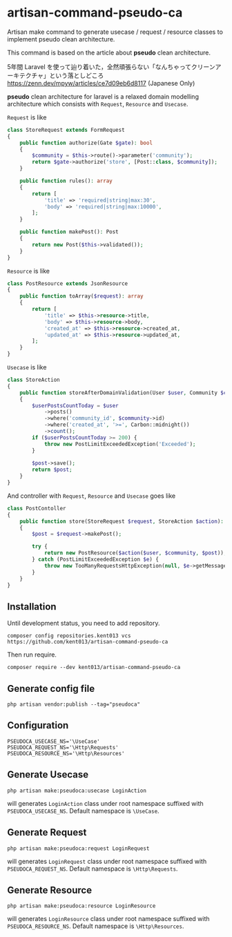 # artisan-command-pseudo-ca
Artisan make command to generate usecase / request / resource classes to implement pseudo clean architecture.

This command is based on the article about **pseudo** clean architecture.

5年間 Laravel を使って辿り着いた，全然頑張らない「なんちゃってクリーンアーキテクチャ」という落としどころ
https://zenn.dev/mpyw/articles/ce7d09eb6d8117 (Japanese Only)


**pseudo** clean architecture for laravel is a relaxed domain modelling architecture which consists with `Request`, `Resource` and `Usecase`.

`Request` is like

```php
class StoreRequest extends FormRequest
{
    public function authorize(Gate $gate): bool
    {
        $community = $this->route()->parameter('community');
	    return $gate->authorize('store', [Post::class, $community]);
    }

    public function rules(): array
    {
        return [
            'title' => 'required|string|max:30',
            'body' => 'required|string|max:10000',
        ];
    }

    public function makePost(): Post
    {
        return new Post($this->validated());
    }
}
```

`Resource` is like

```php
class PostResource extends JsonResource
{
    public function toArray($request): array
    {
        return [
            'title' => $this->resource->title,
            'body' => $this->resource->body,
            'created_at' => $this->resource->created_at,
            'updated_at' => $this->resource->updated_at, 
        ];
    }
}
```

`Usecase` is like 

```php
class StoreAction
{
    public function storeAfterDomainValidation(User $user, Community $community): self
    {
        $userPostsCountToday = $user
            ->posts()
            ->where('community_id', $community->id)
            ->where('created_at', '>=', Carbon::midnight())
            ->count();
        if ($userPostsCountToday >= 200) {
            throw new PostLimitExceededException('Exceeded');
        }
        
        $post->save();
        return $post;
    }
}
```

And controller with `Request`, `Resource` and `Usecase` goes like

```php
class PostContoller
{
    public function store(StoreRequest $request, StoreAction $action): PostResource
    {
        $post = $request->makePost();

        try {
            return new PostResource($action($user, $community, $post));
        } catch (PostLimitExceededException $e) {
            throw new TooManyRequestsHttpException(null, $e->getMessage(), $e);
        }
    }
}
```

## Installation

Until development status, you need to add repository.
```
composer config repositories.kent013 vcs https://github.com/kent013/artisan-command-pseudo-ca
```

Then run require.
```
composer require --dev kent013/artisan-command-pseudo-ca
```

## Generate config file

```
php artisan vendor:publish --tag="pseudoca"
```

## Configuration

```
PSEUDOCA_USECASE_NS='\UseCase'
PSEUDOCA_REQUEST_NS='\Http\Requests'
PSEUDOCA_RESOURCE_NS='\Http\Resources'
```

## Generate Usecase

```
php artisan make:pseudoca:usecase LoginAction
```

will generates `LoginAction` class under root namespace suffixed with `PSEUDOCA_USECASE_NS`. Default namespace is `\UseCase`.


## Generate Request

```
php artisan make:pseudoca:request LoginRequest
```

will generates `LoginRequest` class under root namespace suffixed with `PSEUDOCA_REQUEST_NS`. Default namespace is `\Http\Requests`.


## Generate Resource

```
php artisan make:pseudoca:resource LoginResource
```

will generates `LoginResource` class under root namespace suffixed with `PSEUDOCA_RESOURCE_NS`. Default namespace is `\Http\Resources`.
